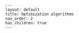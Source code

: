     ---
    layout: default
    title: Optimization algorithms
    nav_order: 2
    has_children: true
    ---